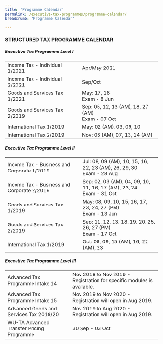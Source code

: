 ```yaml
---
title: 'Programme Calendar'
permalink: /executive-tax-programmes/programme-calendar/
breadcrumb: 'Programme Calendar'

---
```



### **STRUCTURED TAX PROGRAMME CALENDAR**

##### **Executive Tax Programme Level I**

<table class="table-v">
  <tr>
    <td>Income Tax - Individual 1/2021</td>
    <td>Apr/May 2021<br>
  
  </tr>
  <tr>
    <td>Income Tax - Individual 2/2021</td>
    <td>Sep/Oct
  </tr>
  <tr>
     <td>Goods and Services Tax 1/2021</td>
    <td>May: 17, 18<br>
        Exam - 8 Jun 
     </td> 
  </tr>
  <tr>
    <td>Goods and Services Tax 2/2019</td>
    <td>Sep: 05, 12, 13 (AM), 18, 27 (AM)<br>
        Exam - 07 Oct
    </td> 
  </tr>
  <tr>
   <td>International Tax 1/2019</td>
    <td>May: 02 (AM), 03, 09, 10<br>
    </td> 
  </tr>
  <tr>
    <td>International Tax 2/2019</td>
    <td>Nov: 06 (AM), 07, 13, 14 (AM)</td>
  </tr>
 </table>
  
  
##### **Executive Tax Programme Level II**

<table class="table-v">
  <tr>
    <td>Income Tax - Business and Corporate 1/2019</td>
    <td>Jul: 08, 09 (AM), 10, 15, 16, 22, 23 (AM), 26, 29, 30<br>
        Exam - 28 Aug 
    </td> 
  </tr>
  <tr>
    <td>Income Tax - Business and Corporate 2/2019</td>
    <td>Sep: 02, 03 (AM), 04, 09, 10, 11, 16, 17 (AM), 23, 24<br>
        Exam - 31 Oct
    </td> 
  </tr>
  <tr>
     <td>Goods and Services Tax 1/2019</td>
    <td>May: 08, 09, 10, 15, 16, 17, 23, 24, 27 (PM)<br>
        Exam - 13 Jun 
    </td> 
  </tr>
  <tr>
    <td>Goods and Services Tax 2/2019</td>
    <td>Sep: 11, 12, 13, 18, 19, 20, 25, 26, 27 (PM)<br>
        Exam - 17 Oct
    </td> 
  </tr>
  <tr>
   <td>International Tax 1/2019</td>
    <td>Oct: 08, 09, 15 (AM), 16, 22 (AM), 23</td>
  </tr>
 </table>
 
 
##### **Executive Tax Programme Level III**

<table class="table-v">
  <tr>
    <td>Advanced Tax Programme Intake 14</td>
    <td>Nov 2018 to Nov 2019 - Registration for specific modules is available.<br>
    </td> 
  </tr>
  <tr>
    <td>Advanced Tax Programme Intake 15</td>
    <td>Nov 2019 to Nov 2020 - Registration will open in Aug 2019.<br>
     </td> 
  </tr>
  <tr>
     <td>Advanced Goods and Services Tax 2019/20</td>
    <td>Nov 2019 to Aug 2020 - Registration will open in Aug 2019.<br>
    </td> 
  </tr>
  <tr>
    <td>WU-TA Advanced Transfer Pricing Programme</td>
    <td>30 Sep - 03 Oct</td>
  </tr>
 </table>
 
